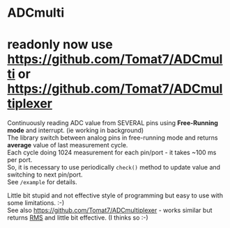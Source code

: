 # ADCmulti

# readonly now use https://github.com/Tomat7/ADCmulti or https://github.com/Tomat7/ADCmultiplexer

Continuously reading ADC value from SEVERAL pins using **Free-Running mode** and interrupt. (ie working in background)  
The library switch between analog pins in free-running mode and returns **average** value of last measurement cycle.  
Each cycle doing 1024 measurement for each pin/port - it takes ~100 ms per port.  
So, it is necessary to use periodically `check()` method to update value and switching to next pin/port.  
See `/example` for details.

Little bit stupid and not effective style of programming but easy to use with some limitations. :-)  
See also https://github.com/Tomat7/ADCmultiplexer - works similar but returns [RMS](https://en.wikipedia.org/wiki/Root_mean_square "Google's RMS definition") and little bit effective. (I thinks so :-)
